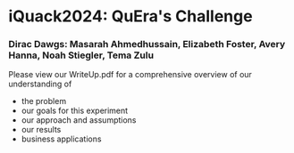 # iQuack2024: QuEra's Challenge
### Dirac Dawgs: Masarah Ahmedhussain, Elizabeth Foster, Avery Hanna, Noah Stiegler, Tema Zulu

Please view our WriteUp.pdf for a comprehensive overview of our understanding of 
- the problem
- our goals for this experiment
- our approach and assumptions
- our results
- business applications